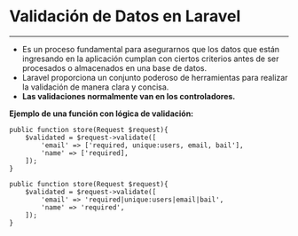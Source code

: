 
# Validación de Datos en Laravel
--------

- Es un proceso fundamental para asegurarnos que los datos que están ingresando en la aplicación cumplan con ciertos criterios antes de ser procesados o almacenados en una base de datos.
- Laravel proporciona un conjunto poderoso de herramientas para realizar la validación de manera clara y concisa.
- **Las validaciones normalmente van en los controladores.**

**Ejemplo de una función con lógica de validación:**

```
public function store(Request $request){
	$validated = $request->validate([
		'email' => ['required, unique:users, email, bail'],
		'name' => ['required],
	]);
}

public function store(Request $request){
	$validated = $request->validate([
		'email' => 'required|unique:users|email|bail',
		'name' => 'required',
	]);
}
```










